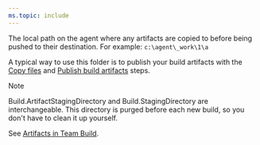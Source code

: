 ```yaml
---
ms.topic: include
---
```


The local path on the agent where any artifacts are copied to before being pushed to their destination. For example: `c:\agent\_work\1\a`

A typical way to use this folder is to publish your build artifacts with the [Copy files](../../../../tasks/utility/copy-files.md) and [Publish build artifacts](../../../../tasks/utility/publish-build-artifacts.md) steps.

> [!NOTE]
>
> Build.ArtifactStagingDirectory and Build.StagingDirectory are interchangeable. This directory is purged before each new build, so you don't have to clean it up yourself.
> 
> See [Artifacts in Team Build](../artifacts.md).
